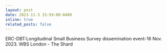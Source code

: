 ```yaml
---
layout: post
date: 2023-11-3 15:59:00-0400
inline: true
related_posts: false
---
```


ERC-DBT:Longitudinal Small Business Survey dissemination event-16 Nov. 2023. WBS London - The Shard 
